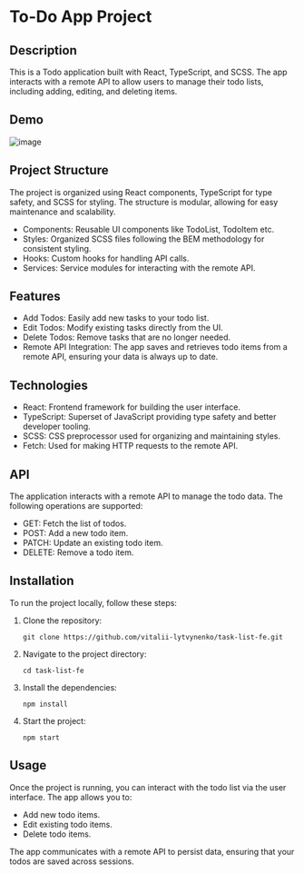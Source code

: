 # To-Do App Project

## Description
This is a Todo application built with React, TypeScript, and SCSS. The app interacts with a remote API to allow users to manage their todo lists, including adding, editing, and deleting items.

## Demo
![image](https://github.com/user-attachments/assets/644f6d7c-a0ab-4864-9038-9e3c70e7deb3)

## Project Structure
The project is organized using React components, TypeScript for type safety, and SCSS for styling. The structure is modular, allowing for easy maintenance and scalability.

- Components: Reusable UI components like TodoList, TodoItem etc.
- Styles: Organized SCSS files following the BEM methodology for consistent styling.
- Hooks: Custom hooks for handling API calls.
- Services: Service modules for interacting with the remote API.
## Features
- Add Todos: Easily add new tasks to your todo list.
- Edit Todos: Modify existing tasks directly from the UI.
- Delete Todos: Remove tasks that are no longer needed.
- Remote API Integration: The app saves and retrieves todo items from a remote API, ensuring your data is always up to date.
## Technologies
- React: Frontend framework for building the user interface.
- TypeScript: Superset of JavaScript providing type safety and better developer tooling.
- SCSS: CSS preprocessor used for organizing and maintaining styles.
- Fetch: Used for making HTTP requests to the remote API.
## API
The application interacts with a remote API to manage the todo data. The following operations are supported:

- GET: Fetch the list of todos.
- POST: Add a new todo item.
- PATCH: Update an existing todo item.
- DELETE: Remove a todo item.

## Installation
To run the project locally, follow these steps:

1. Clone the repository:
   ```
   git clone https://github.com/vitalii-lytvynenko/task-list-fe.git
   ```
2. Navigate to the project directory:
   ```
   cd task-list-fe
   ```
3. Install the dependencies:
   ```
   npm install
   ```
4. Start the project:
   ```
   npm start
   ```

## Usage
Once the project is running, you can interact with the todo list via the user interface. The app allows you to:

- Add new todo items.
- Edit existing todo items.
- Delete todo items.

The app communicates with a remote API to persist data, ensuring that your todos are saved across sessions.

